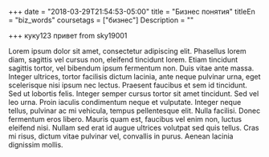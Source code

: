 +++
date = "2018-03-29T21:54:53-05:00"
title = "Бизнес понятия"
titleEn = "biz_words"
coursetags = ["бизнес"]
Description = ""

+++
куку123
привет from sky19001

Lorem ipsum dolor sit amet, consectetur adipiscing elit. Phasellus lorem diam, sagittis vel cursus non,
eleifend tincidunt lorem. Etiam tincidunt sagittis tortor, vel bibendum ipsum fermentum non. 
Duis vitae ante massa. Integer ultrices, tortor facilisis dictum lacinia, ante neque pulvinar urna, 
eget scelerisque nisi ipsum nec lectus. Praesent faucibus et sem id tincidunt. Sed ut lobortis felis. 
Integer semper cursus tortor sit amet tincidunt. Sed vel leo urna. Proin iaculis condimentum neque 
et vulputate. Integer neque tellus, pulvinar ac mi vehicula, tempus pellentesque elit. Nulla facilisi. 
Donec fermentum eros libero. Mauris quam est, faucibus vel enim non, luctus eleifend nisi. 
Nullam sed erat id augue ultrices volutpat sed quis tellus. Cras mi risus, dictum vitae pulvinar vel, 
convallis in purus. Aenean lacinia dignissim mollis.
